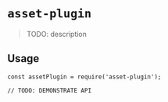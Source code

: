 # `asset-plugin`

> TODO: description

## Usage

```
const assetPlugin = require('asset-plugin');

// TODO: DEMONSTRATE API
```
